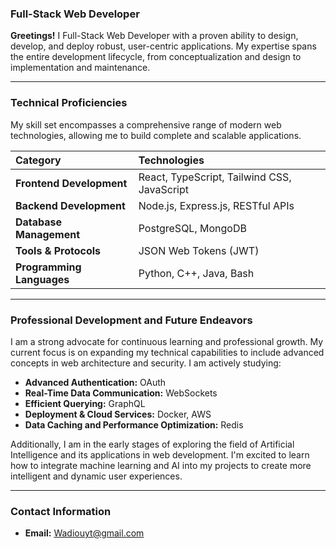 ### Full-Stack Web Developer

**Greetings!** I Full-Stack Web Developer with a proven ability to design, develop, and deploy robust, user-centric applications. My expertise spans the entire development lifecycle, from conceptualization and design to implementation and maintenance.

***

### Technical Proficiencies

My skill set encompasses a comprehensive range of modern web technologies, allowing me to build complete and scalable applications.

| Category | Technologies |
| :--- | :--- |
| **Frontend Development** | React, TypeScript, Tailwind CSS, JavaScript |
| **Backend Development** | Node.js, Express.js, RESTful APIs |
| **Database Management** | PostgreSQL, MongoDB |
| **Tools & Protocols** | JSON Web Tokens (JWT) |
| **Programming Languages** | Python, C++, Java, Bash |

***

### Professional Development and Future Endeavors

I am a strong advocate for continuous learning and professional growth. My current focus is on expanding my technical capabilities to include advanced concepts in web architecture and security. I am actively studying:

* **Advanced Authentication:** OAuth
* **Real-Time Data Communication:** WebSockets
* **Efficient Querying:** GraphQL
* **Deployment & Cloud Services:** Docker, AWS
* **Data Caching and Performance Optimization:** Redis

Additionally, I am in the early stages of exploring the field of Artificial Intelligence and its applications in web development. I'm excited to learn how to integrate machine learning and AI into my projects to create more intelligent and dynamic user experiences.

***

### Contact Information

-   **Email:** Wadiouyt@gmail.com
